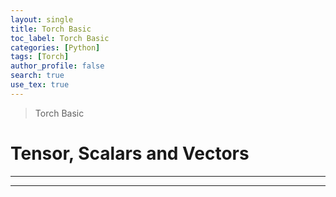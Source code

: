 ```yaml
---
layout: single
title: Torch Basic
toc_label: Torch Basic
categories: [Python]
tags: [Torch]
author_profile: false
search: true
use_tex: true
---
```


> Torch Basic

# Tensor, Scalars and Vectors

---
---

<br>


